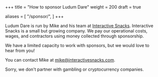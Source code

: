 +++
title = "How to sponsor Ludum Dare"
weight = 200
draft = true

aliases = [
    "/sponsor/",
]
+++

Ludum Dare is run by Mike and his team at [Interactive Snacks](https://interactivesnacks.com). Interactive Snacks is a small but growing company. We pay our operational costs, wages, and contractors using money collected through sponsorship.

We have a limited capacity to work with sponsors, but we would love to hear from you!

You can contact Mike at [mike@interactivesnacks.com](mailto:mike@interactivesnacks.com?subject=Sponsorship).

Sorry, we don't partner with gambling or cryptocurrency companies.
